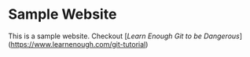 # Sample Website

This is a sample website. Checkout [*Learn Enough Git to be Dangerous*]
(https://www.learnenough.com/git-tutorial)
